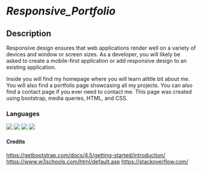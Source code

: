 # _Responsive_Portfolio_

## Description
Responsive design ensures that web applications render well on a variety of devices and window or screen sizes. As a developer, you will likely be asked to create a mobile-first application or add responsive design to an existing application. 
 
 Inside you will find my homepage where you will learn alittle bit about me. You will also find a portfoilo page showcasing all my projects. You can also find a contact page if you ever need to contact me. This page was created using bootstrap, media queries, HTML, and CSS. 

### Languages
<img src="https://upload.wikimedia.org/wikipedia/commons/thumb/6/61/HTML5_logo_and_wordmark.svg/200px-HTML5_logo_and_wordmark.svg.png">
<img src="https://luminfire.com/wp-content/uploads/2017/12/CSS_Logo.png">
<img src="https://www.creative-tim.com/assets/icon-bootstrap-5e6858bdd6419348ca6db41514ee984f8c729ba56c322230cf96d310b4bf9bea.jpg">
<img src="https://glynrob.com/wp-content/uploads/js-logo.png">


#### Credits
https://getbootstrap.com/docs/4.5/getting-started/introduction/
https://www.w3schools.com/html/default.asp
https://stackoverflow.com/






